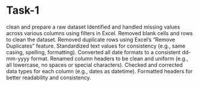 # Task-1
clean and prepare a raw dataset
Identified and handled missing values across various columns using filters in Excel.
Removed blank cells and rows to clean the dataset.
Removed duplicate rows using Excel’s “Remove Duplicates” feature.
Standardized text values for consistency (e.g., same casing, spelling, formatting).
Converted all date formats to a consistent dd-mm-yyyy format.
Renamed column headers to be clean and uniform (e.g., all lowercase, no spaces or special characters).
Checked and corrected data types for each column (e.g., dates as datetime).
Formatted headers for better readability and consistency.
